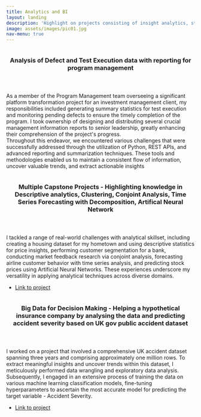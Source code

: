 ```yaml
---
title: Analytics and BI
layout: landing
description: 'Highlight on projects consisting of insight analytics, statistical modelling and more'
image: assets/images/pic01.jpg
nav-menu: true
---
```


<!-- Main -->
<div id="main">

<!-- One -->
<!-- <section id="one">
	<div class="inner">
		<header class="major">
			<h2>Sed amet aliquam</h2>
		</header>
		<p>Nullam et orci eu lorem consequat tincidunt vivamus et sagittis magna sed nunc rhoncus condimentum sem. In efficitur ligula tate urna. Maecenas massa vel lacinia pellentesque lorem ipsum dolor. Nullam et orci eu lorem consequat tincidunt. Vivamus et sagittis libero. Nullam et orci eu lorem consequat tincidunt vivamus et sagittis magna sed nunc rhoncus condimentum sem. In efficitur ligula tate urna.</p>
	</div>
</section> -->

<!-- Two -->

<section id="two" class="spotlights">
	<section>
		<a href="generic.html" class="image">
			<img src="{% link assets/images/pic09.jpg %}" alt="" data-position="center center" />
		</a>
		<div class="content">
			<div class="inner">
				<header class="major">
					<h3>Analysis of Defect and Test Execution data with reporting for program management</h3>
				</header>
				<p>As a member of the Program Management team overseeing a significant platform transformation project for an investment management client, my responsibilities included generating summary statistics for test execution and monitoring pending defects to ensure the timely completion of the program. I took ownership of designing and distributing several crucial management information reports to senior leadership, greatly enhancing their comprehension of the project's progress.<br>
				Throughout this endeavor, we encountered various challenges that were successfully addressed through the utilization of Python, REST APIs, and advanced reporting and summarization techniques. These tools and methodologies enabled us to maintain a consistent flow of information, uncover valuable trends, and extract actionable insights</p>
			</div>
		</div>
	</section>
	<section>
		<a href="generic.html" class="image">
			<img src="{% link assets/images/pic08.jpg %}" alt="" data-position="center center" />
		</a>
		<div class="content">
			<div class="inner">
				<header class="major">
					<h3>Multiple Capstone Projects - Highlighting knowledge in Descriptive analytics, Clustering, Conjoint Analysis, Time Series Forecasting with Decomposition, Artifical Neural Network</h3>
				</header>
				<p>I tackled a range of real-world challenges with analytical skillset, including creating a housing dataset for my hometown and using descriptive statistics for price insights, performing customer segmentation for a bank, conducting market feedback research via conjoint analysis, forecasting airline customer behavior with time series analysis, and predicting stock prices using Artificial Neural Networks. These experiences underscore my versatility in applying analytical techniques across diverse domains.</p>
				<ul class="actions">
					<li><a href="https://github.com/Gagan-Shetty/Projects/blob/4fc2fae8a3af377e8cebc829eacdc112e53c2ad9/Business_analytics_in_practice_-_Final_v2.pdf" class="button">Link to project</a></li>
				</ul>
			</div>
		</div>
	</section>
	<section>
		<a href="generic.html" class="image">
			<img src="{% link assets/images/pic10.jpg %}" alt="" data-position="25% 25%" />
		</a>
		<div class="content">
			<div class="inner">
				<header class="major">
					<h3>Big Data for Decision Making - Helping a hypothetical insurance company by analysing the data and predicting accident severity based on UK gov public accident dataset</h3>
				</header>
				<p>I worked on a project that involved a comprehensive UK accident dataset spanning three years and comprising approximately one million rows. To extract meaningful insights and uncover trends within this dataset, I meticulously performed data wrangling and exploratory data analysis. Subsequently, I engaged in an extensive process of training the data on various machine learning classification models, fine-tuning hyperparameters to ascertain the most accurate model for predicting the target variable - Accident Severity.</p>
				<ul class="actions">
					<li><a href="https://github.com/Gagan-Shetty/Projects/blob/4fc2fae8a3af377e8cebc829eacdc112e53c2ad9/Big_data_individual_assignment-finalee-Copy1.pdf" class="button">Link to project</a></li>
				</ul>
			</div>
		</div>
	</section>
</section>

<!-- Three -->
<!-- <section id="three">
	<div class="inner">
		<header class="major">
			<h2>Massa libero</h2>
		</header>
		<p>Nullam et orci eu lorem consequat tincidunt vivamus et sagittis libero. Mauris aliquet magna magna sed nunc rhoncus pharetra. Pellentesque condimentum sem. In efficitur ligula tate urna. Maecenas laoreet massa vel lacinia pellentesque lorem ipsum dolor. Nullam et orci eu lorem consequat tincidunt. Vivamus et sagittis libero. Mauris aliquet magna magna sed nunc rhoncus amet pharetra et feugiat tempus.</p>
		<ul class="actions">
			<li><a href="generic.html" class="button next">Get Started</a></li>
		</ul>
	</div>
</section> -->

</div>
